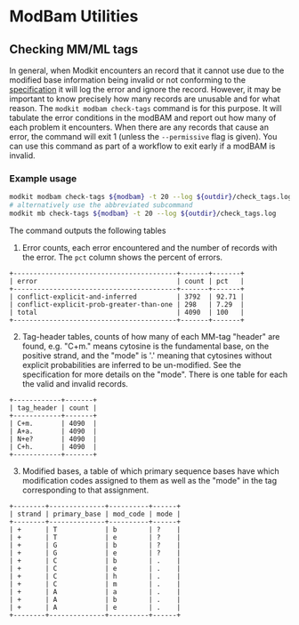 # ModBam Utilities

## Checking MM/ML tags

In general, when Modkit encounters an record that it cannot use due to the modified base information being invalid or not conforming to the [specification](https://samtools.github.io/hts-specs/SAMtags.pdf) it will log the error and ignore the record.
However, it may be important to know precisely how many records are unusable and for what reason.
The `modkit modbam check-tags` command is for this purpose.
It will tabulate the error conditions in the modBAM and report out how many of each problem it encounters.
When there are any records that cause an error, the command will exit 1 (unless the `--permissive` flag is given).
You can use this command as part of a workflow to exit early if a modBAM is invalid.

### Example usage
```bash
modkit modbam check-tags ${modbam} -t 20 --log ${outdir}/check_tags.log
# alternatively use the abbreviated subcommand
modkit mb check-tags ${modbam} -t 20 --log ${outdir}/check_tags.log
```

The command outputs the following tables

1. Error counts, each error encountered and the number of records with the error. The `pct` column shows the percent of errors. 
```text
+-----------------------------------------+-------+-------+
| error                                   | count | pct   |
+-----------------------------------------+-------+-------+
| conflict-explicit-and-inferred          | 3792  | 92.71 |
| conflict-explicit-prob-greater-than-one | 298   | 7.29  |
| total                                   | 4090  | 100   |
+-----------------------------------------+-------+-------+
```

2. Tag-header tables, counts of how many of each MM-tag "header" are found, e.g. "C+m." means cytosine is the fundamental base, on the positive strand, and the "mode" is '.' meaning that cytosines without explicit probabilities are inferred to be un-modified.
See the specification for more details on the "mode".
There is one table for each the valid and invalid records.

```text
+------------+-------+
| tag_header | count |
+------------+-------+
| C+m.       | 4090  |
| A+a.       | 4090  |
| N+e?       | 4090  |
| C+h.       | 4090  |
+------------+-------+
```

3. Modified bases, a table of which primary sequence bases have which modification codes assigned to them as well as the "mode" in the tag corresponding to that assignment.

```text
+--------+--------------+----------+------+
| strand | primary_base | mod_code | mode |
+--------+--------------+----------+------+
| +      | T            | b        | ?    |
| +      | T            | e        | ?    |
| +      | G            | b        | ?    |
| +      | G            | e        | ?    |
| +      | C            | b        | .    |
| +      | C            | e        | .    |
| +      | C            | h        | .    |
| +      | C            | m        | .    |
| +      | A            | a        | .    |
| +      | A            | b        | .    |
| +      | A            | e        | .    |
+--------+--------------+----------+------+
```
